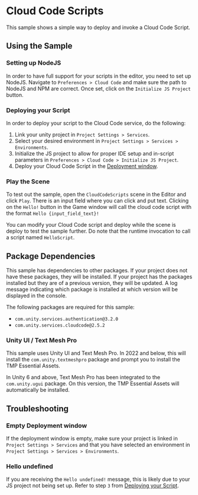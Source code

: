 # Cloud Code Scripts

This sample shows a simple way to deploy and invoke a Cloud Code Script.

## Using the Sample

### Setting up NodeJS

In order to have full support for your scripts in the editor, you need to set up NodeJS.
Navigate to `Preferences > Cloud Code` and make sure the path to NodeJS and NPM are correct.
Once set, click on the `Initialize JS Project` button.

### Deploying your Script

In order to deploy your script to the Cloud Code service, do the following:

1. Link your unity project in `Project Settings > Services`.
2. Select your desired environment in `Project Settings > Services > Environments`.
3. Initialize the JS project to allow for proper IDE setup and in-script parameters in `Preferences > Cloud Code > Initialize JS Project`.
4. Deploy your Cloud Code Script in the [Deployment window](https://docs.unity3d.com/Packages/com.unity.services.deployment@latest/manual/deployment_window.html).

### Play the Scene

To test out the sample, open the `CloudCodeScripts` scene in the Editor and click `Play`.
There is an input field where you can click and put text. 
Clicking on the `Hello!` button in the Game window will call the cloud code script with the format `Hello {input_field_text}!`

You can modify your Cloud Code script and deploy while the scene is deploy to test the sample further.
Do note that the runtime invocation to call a script named `HelloScript`.

## Package Dependencies

This sample has dependencies to other packages.
If your project does not have these packages, they will be installed.
If your project has the packages installed but they are of a previous version, they will be updated.
A log message indicating which package is installed at which version will be displayed in the console.

The following packages are required for this sample:
- `com.unity.services.authentication@3.2.0`
- `com.unity.services.cloudcode@2.5.2`

### Unity UI / Text Mesh Pro

This sample uses Unity UI and Text Mesh Pro. In 2022 and below, this will install the `com.unity.textmeshpro` package and prompt you to install the TMP Essential Assets.

In Unity 6 and above, Text Mesh Pro has been integrated to the `com.unity.ugui` package. On this version, the TMP Essential Assets will automatically be installed.

## Troubleshooting

### Empty Deployment window

If the deployment window is empty, make sure your project is linked in `Project Settings > Services` and that you have selected an environment in `Project Settings > Services > Environments`.

### Hello undefined

If you are receiving the `Hello undefined!` message, this is likely due to your JS project not being set up.
Refer to step `3` from [Deploying your Script](#deploying-your-script).
